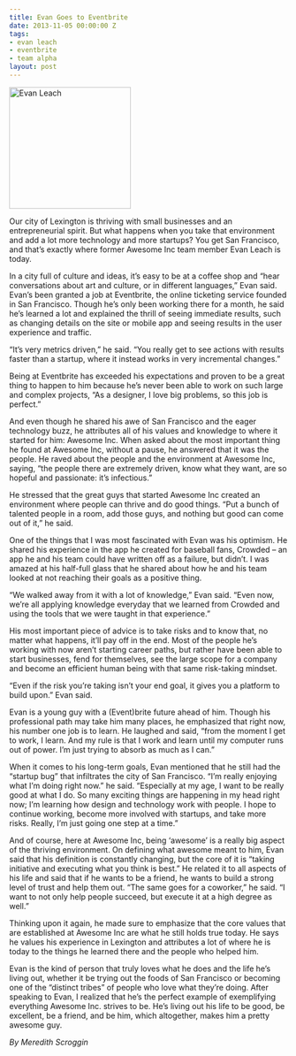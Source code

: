 ```yaml
---
title: Evan Goes to Eventbrite
date: 2013-11-05 00:00:00 Z
tags:
- evan leach
- eventbrite
- team alpha
layout: post
---
```

 
<p><img alt="Evan Leach" height="220px;" src="https://66.media.tumblr.com/4eec5a95efe3aee5fb47caa7cc9d22bf/tumblr_inline_mvt9jl5i8G1spm8pc.png"/></p>

<p>Our city of Lexington is thriving with small businesses and an entrepreneurial spirit. But what happens when you take that environment and add a lot more technology and more startups? You get San Francisco, and that’s exactly where former Awesome Inc team member Evan Leach is today.</p>

<p>In a city full of culture and ideas, it’s easy to be at a coffee shop and “hear conversations about art and culture, or in different languages,” Evan said. Evan’s been granted a job at Eventbrite, the online ticketing service founded in San Francisco. Though he’s only been working there for a month, he said he’s learned a lot and explained the thrill of seeing immediate results, such as changing details on the site or mobile app and seeing results in the user experience and traffic.</p>

<p>“It’s very metrics driven,” he said. “You really get to see actions with results faster than a startup, where it instead works in very incremental changes.”</p>

<p>Being at Eventbrite has exceeded his expectations and proven to be a great thing to happen to him because he’s never been able to work on such large and complex projects, “As a designer, I love big problems, so this job is perfect.”</p>

<p>And even though he shared his awe of San Francisco and the eager technology buzz, he attributes all of his values and knowledge to where it started for him: Awesome Inc. When asked about the most important thing he found at Awesome Inc, without a pause, he answered that it was the people. He raved about the people and the environment at Awesome Inc, saying, “the people there are extremely driven, know what they want, are so hopeful and passionate: it’s infectious.”</p>

<p>He stressed that the great guys that started Awesome Inc created an environment where people can thrive and do good things. “Put a bunch of talented people in a room, add those guys, and nothing but good can come out of it,” he said.</p>

<p>One of the things that I was most fascinated with Evan was his optimism. He shared his experience in the app he created for baseball fans, Crowded &ndash; an app he and his team could have written off as a failure, but didn’t. I was amazed at his half-full glass that he shared about how he and his team looked at not reaching their goals as a positive thing.</p>

<p>“We walked away from it with a lot of knowledge,” Evan said. “Even now, we’re all applying knowledge everyday that we learned from Crowded and using the tools that we were taught in that experience.”</p>

<p>His most important piece of advice is to take risks and to know that, no matter what happens, it’ll pay off in the end. Most of the people he’s working with now aren’t starting career paths, but rather have been able to start businesses, fend for themselves, see the large scope for a company and become an efficient human being with that same risk-taking mindset.</p>

<p>“Even if the risk you’re taking isn’t your end goal, it gives you a platform to build upon.” Evan said.</p>

<p>Evan is a young guy with a (Event)brite future ahead of him. Though his professional path may take him many places, he emphasized that right now, his number one job is to learn. He laughed and said, “from the moment I get to work, I learn. And my rule is that I work and learn until my computer runs out of power. I’m just trying to absorb as much as I can.”</p>

<p>When it comes to his long-term goals, Evan mentioned that he still had the “startup bug” that infiltrates the city of San Francisco. “I’m really enjoying what I’m doing right now.” he said. “Especially at my age, I want to be really good at what I do. So many exciting things are happening in my head right now; I’m learning how design and technology work with people. I hope to continue working, become more involved with startups, and take more risks. Really, I’m just going one step at a time.”</p>

<p>And of course, here at Awesome Inc, being ‘awesome’ is a really big aspect of the thriving environment. On defining what awesome meant to him, Evan said that his definition is constantly changing, but the core of it is “taking initiative and executing what you think is best.” He related it to all aspects of his life and said that if he wants to be a friend, he wants to build a strong level of trust and help them out. “The same goes for a coworker,” he said. “I want to not only help people succeed, but execute it at a high degree as well.”</p>

<p>Thinking upon it again, he made sure to emphasize that the core values that are established at Awesome Inc are what he still holds true today. He says he values his experience in Lexington and attributes a lot of where he is today to the things he learned there and the people who helped him.</p>

<p>Evan is the kind of person that truly loves what he does and the life he’s living out, whether it be trying out the foods of San Francisco or becoming one of the “distinct tribes” of people who love what they’re doing. After speaking to Evan, I realized that he’s the perfect example of exemplifying everything Awesome Inc. strives to be. He’s living out his life to be good, be excellent, be a friend, and be him, which altogether, makes him a pretty awesome guy.</p>
<p><em>By Meredith Scroggin </em><strong id="docs-internal-guid-43286794-2a4e-3067-9132-1cbce94ea45d"><br/></strong></p>
